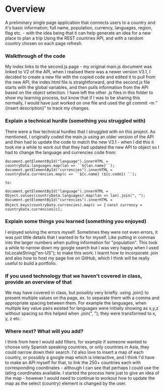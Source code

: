 # Overview #
A preliminary single page application that connects users to a country and it's basic information; full name, population, currency, languages, region, flag etc. - with the idea being that it can help generate an idea for a new place to plan a trip
Using the REST countries API, and with a random country chosen on each page refresh.

### Walkthrough of the code ###
My index links to the second.js page - my original main.js document was linked to V2 of the API, when I realised there was a newer version V3.1, I decided to create a new file with the copied code and edited it to pull from the new API, the index.html file is straightforward, and the second.js file starts with the global variables, and then pulls information from the API based on the object selection. I have left the other .js files in this folder to show my learning process, but know that if I was to be sharing this normally, I would have just worked on one file and used the git commit -m "{insert description}" to track my changes. 

### Explain a technical hurdle (something you struggled with) ###
There were a few technical hurdles that I struggled with on this project. As mentioned, I originally coded the main.js using an older version of the API and then had to update the code to match the new V3.1 - when I did this it took me a while to work out that they had updated the new API to object so I had to change the language and currencies code from:

`document.getElementById("language").innerHTML = countryData.languages.map(lan => ``${lan.name}``);`
    `document.getElementById("currencies").innerHTML = countryData.currencies.map(c => ``${c.name} (${c.code}) ``);`

    to: 

 `document.getElementById("language").innerHTML = Object.values(countryData.languages).map(lan => lan).join(", ");`
    `document.getElementById("currencies").innerHTML = Object.keys(countryData.currencies).map(c => {`
        `const currency = countryData.currencies[c];`

### Explain some things you learned (something you enjoyed) ###
I enjoyed solving the errors myself. Sometimes they were not even errors, it was just little details that I wanted to fix for myself. Like putting in commas into the larger numbers when pulling information for "population". This took a while to narrow down my google search but I was very happy when I used toLocaleString("en-US"); to make this work. I learnt how to incorporate .join and also how to host my page live on GitHub, which I think will be really useful to build a portfolio. 

### If you used technology that we haven't covered in class, provide an overview of that ###
We may have covered in class, but possibly very briefly. using .join() to present multiple values on tha page, ex. to separate them with a comma and appropriate spacing between them. For example the languages, when multiple key value pairs existed for languages were initially showing as x,y,z without spacing so this helped when .join(", "); they were transformed to x, y, z etc.

### Where next? What will you add? ###
I think from here I would add filters, for example if someone wanted to choose only Spanish speaking countries, or only countries in Asia, they could narrow down their search. I'd also love to insert a map of each country, or possibly a google map which is interactive, and I think I'd have to make an API myself for that, to link the 250+ countries each with corresponding coordinates - although I can see that perhaps I could use the latlng coordinates available. I started the process here just to give an idea of the map - however I would need to continue to workout how to update the map as the select (country) element is changed by the user.